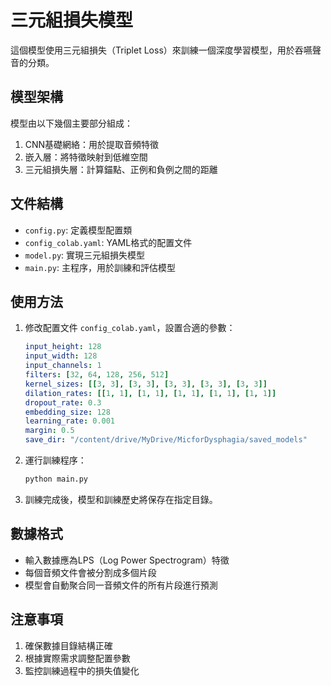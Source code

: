 # 三元組損失模型

這個模型使用三元組損失（Triplet Loss）來訓練一個深度學習模型，用於吞嚥聲音的分類。

## 模型架構

模型由以下幾個主要部分組成：

1. CNN基礎網絡：用於提取音頻特徵
2. 嵌入層：將特徵映射到低維空間
3. 三元組損失層：計算錨點、正例和負例之間的距離

## 文件結構

- `config.py`: 定義模型配置類
- `config_colab.yaml`: YAML格式的配置文件
- `model.py`: 實現三元組損失模型
- `main.py`: 主程序，用於訓練和評估模型

## 使用方法

1. 修改配置文件 `config_colab.yaml`，設置合適的參數：
   ```yaml
   input_height: 128
   input_width: 128
   input_channels: 1
   filters: [32, 64, 128, 256, 512]
   kernel_sizes: [[3, 3], [3, 3], [3, 3], [3, 3], [3, 3]]
   dilation_rates: [[1, 1], [1, 1], [1, 1], [1, 1], [1, 1]]
   dropout_rate: 0.3
   embedding_size: 128
   learning_rate: 0.001
   margin: 0.5
   save_dir: "/content/drive/MyDrive/MicforDysphagia/saved_models"
   ```

2. 運行訓練程序：
   ```bash
   python main.py
   ```

3. 訓練完成後，模型和訓練歷史將保存在指定目錄。

## 數據格式

- 輸入數據應為LPS（Log Power Spectrogram）特徵
- 每個音頻文件會被分割成多個片段
- 模型會自動聚合同一音頻文件的所有片段進行預測

## 注意事項

1. 確保數據目錄結構正確
2. 根據實際需求調整配置參數
3. 監控訓練過程中的損失值變化 